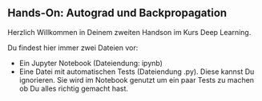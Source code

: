 ## Hands-On: Autograd und Backpropagation

Herzlich Willkommen in Deinem zweiten Handson im Kurs Deep Learning.

Du findest hier immer zwei Dateien vor:
- Ein Jupyter Notebook (Dateiendung: ipynb)
- Eine Datei mit automatischen Tests (Dateiendung .py). Diese kannst Du ignorieren. Sie wird im Notebook genutzt um ein paar Tests zu machen ob Du alles richtig gemacht hast.

